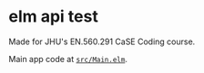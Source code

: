 # elm api test

Made for JHU's EN.560.291 CaSE Coding course.

Main app code at [`src/Main.elm`](src/Main.elm).
